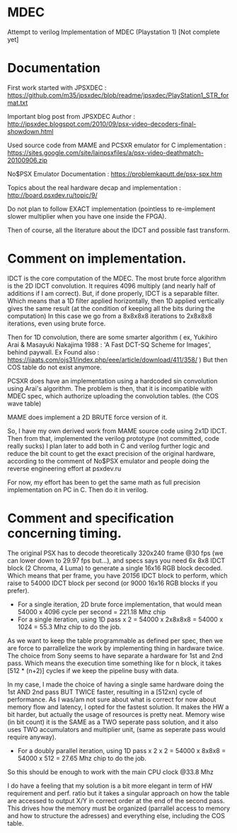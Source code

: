 # MDEC
Attempt to verilog Implementation of MDEC (Playstation 1)
[Not complete yet]

# Documentation

First work started with JPSXDEC :
https://github.com/m35/jpsxdec/blob/readme/jpsxdec/PlayStation1_STR_format.txt

Important blog post from JPSXDEC Author :
http://jpsxdec.blogspot.com/2010/09/psx-video-decoders-final-showdown.html

Used source code from MAME and PCSXR emulator for C implementation :
https://sites.google.com/site/lainpsxfiles/a/psx-video-deathmatch-20100906.zip

No$PSX Emulator Documentation :
https://problemkaputt.de/psx-spx.htm

Topics about the real hardware decap and implementation :
http://board.psxdev.ru/topic/9/

Do not plan to follow EXACT implementation (pointless to re-implement slower multiplier when you have one inside the FPGA).

Then of course, all the literature about the IDCT and possible fast transform.

# Comment on implementation.

IDCT is the core computation of the MDEC.
The most brute force algorithm is the 2D IDCT convolution. It requires 4096 multiply (and nearly half of additions if I am correct).
But, if done properly, IDCT is a separable filter. 
Which means that a 1D filter applied horizontally, then 1D applied vertically gives the same result
(at the condition of keeping all the bits during the computation)
In this case we go from a 8x8x8x8 iterations to 2x8x8x8 iterations, even using brute force.

Then for 1D convolution, there are some smarter algorithm ( ex, Yukihiro Arai &  Masayuki Nakajima 1988 : 'A Fast DCT-SQ Scheme for Images', behind paywall.
Ex Found also : https://jiaats.com/ojs31/index.php/eee/article/download/411/358/ )
But then COS table do not exist anymore.

PCSXR does have an implementation using a hardcoded sin convolution using Arai's algorithm.
The problem is then, that it is incompatible with MDEC spec, which authorize uploading the convolution tables. (the COS wave table)

MAME does implement a 2D BRUTE force version of it.

So, I have my own derived work from MAME source code using 2x1D IDCT. Then from that, implemented the verilog prototype (not committed, code really sucks)
I plan later to add both in C and verilog further logic and reduce the bit count to get the exact precision of the original hardware,
according to the comment of No$PSX emulator and people doing the reverse engineering effort at psxdev.ru

For now, my effort has been to get the same math as full precision implementation on PC in C.
Then do it in verilog.

# Comment and specification concerning timing.

The original PSX has to decode theoretically 320x240 frame @30 fps (we can lower down to 29.97 fps but...), and specs says you need 6x 8x8 IDCT block (2 Chroma, 4 Luma) to generate a single 16x16 RGB block decoded.
Which means that per frame, you have 20*15*6 IDCT block to perform, which raise to 54000 IDCT block per second (or 9000 16x16 RGB blocks if you prefer).
- For a single iteration, 2D brute force implementation, that would mean 54000 x 4096 cycle per second = 221.18 Mhz chip
- For a single iteration, using 1D pass x 2 = 54000 x 2x8x8x8 = 54000 x 1024 = 55.3 Mhz chip to do the job.

As we want to keep the table programmable as defined per spec, then we are force to parrallelize the work by implementing thing in hardware twice.
The choice from Sony seems to have separate a hardware for 1st and 2nd pass. Which means the execution time something like for n block, it takes [512 * (n+2)] cycles if we keep the pipeline busy with data.

In my case, I made the choice of having a single same hardware doing the 1st AND 2nd pass BUT TWICE faster, resulting in a [512xn] cycle of performance.
As I was/am not sure about what is correct for now about memory flow and latency, I opted for the fastest solution.
It makes the HW a bit harder, but actually the usage of resources is pretty neat. Memory wise (in bit count) it is the SAME as a TWO seperate pass solution,
and it also uses TWO accumulators and multiplier unit, (same as seperate pass would require anyway).

- For a doubly parallel iteration, using 1D pass x 2 x 2 = 54000 x 8x8x8 = 54000 x 512 = 27.65 Mhz chip to do the job.

So this should be enough to work with the main CPU clock @33.8 Mhz

I do have a feeling that my solution is a bit more elegant in term of HW requirement and perf. ratio but it takes a singular approach on how the table are accessed to output X/Y in correct order
at the end of the second pass. This drives how the memory must be organized (parrallel access to memory and how to structure the adresses) and everything else, including the COS table.

